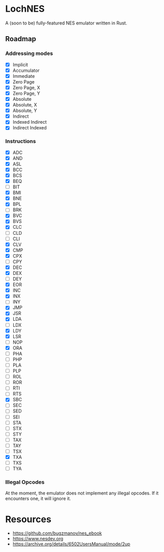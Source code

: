 # LochNES
A (soon to be) fully-featured NES emulator written in Rust. 

## Roadmap

### Addressing modes
- [x] Implicit
- [x] Accumulator
- [x] Immediate
- [x] Zero Page
- [x] Zero Page, X
- [x] Zero Page, Y
- [x] Absolute
- [x] Absolute, X
- [x] Absolute, Y
- [x] Indirect
- [x] Indexed Indirect
- [x] Indirect Indexed
### Instructions
- [X] ADC
- [X] AND
- [X] ASL
- [X] BCC
- [X] BCS
- [X] BEQ
- [ ] BIT
- [X] BMI
- [X] BNE
- [X] BPL
- [ ] BRK
- [X] BVC
- [X] BVS
- [X] CLC
- [ ] CLD
- [ ] CLI
- [X] CLV
- [X] CMP
- [X] CPX
- [ ] CPY
- [X] DEC
- [X] DEX
- [ ] DEY
- [X] EOR
- [X] INC
- [X] INX
- [ ] INY
- [X] JMP
- [X] JSR
- [X] LDA
- [ ] LDX
- [X] LDY
- [X] LSR
- [ ] NOP
- [X] ORA
- [ ] PHA
- [ ] PHP
- [ ] PLA
- [ ] PLP
- [ ] ROL
- [ ] ROR
- [ ] RTI
- [ ] RTS
- [X] SBC
- [ ] SEC
- [ ] SED
- [ ] SEI
- [ ] STA
- [ ] STX
- [ ] STY
- [ ] TAX
- [ ] TAY
- [ ] TSX
- [X] TXA
- [ ] TXS
- [ ] TYA

### Illegal Opcodes
At the moment, the emulator does not implement any illegal opcodes. If it encounters one, it will ignore it.

# Resources
- https://github.com/bugzmanov/nes_ebook
- https://www.nesdev.org
- https://archive.org/details/6502UsersManual/mode/2up